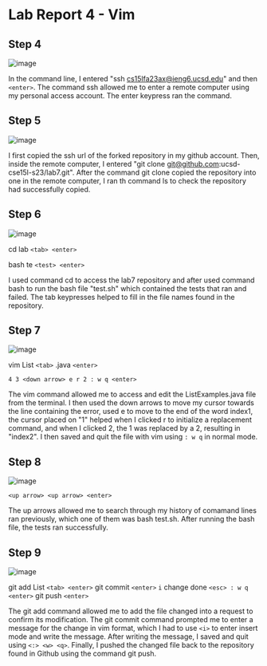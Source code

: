 # Lab Report 4 - Vim

## Step 4

![image](https://github.com/Lope879/cse15l-lab-reports/assets/100965607/11e971cf-324f-44a9-9f00-d3fad294daaa)

In the command line, I entered "ssh cs15lfa23ax@ieng6.ucsd.edu" and then `<enter>`. The command ssh allowed me to enter a remote computer using my
personal access account. The enter keypress ran the command. 


## Step 5

![image](https://github.com/Lope879/cse15l-lab-reports/assets/100965607/3d1772c1-13af-4979-831e-5f46282d81bf)

I first copied the ssh url of the forked repository in my github account. Then, inside the remote computer, I entered "git clone git@github.com:ucsd-cse15l-s23/lab7.git". After the command git clone copied the repository into one in the remote computer, I ran th command ls to check the repository had successfully copied. 


## Step 6

![image](https://github.com/Lope879/cse15l-lab-reports/assets/100965607/cecb522b-bc63-43f4-8c34-5e69bbbaf8db)

cd lab `<tab> <enter>`

bash te `<test> <enter>`

I used command cd to access the lab7 repository and after used command bash to run the bash file "test.sh" which contained the tests that ran and failed. The tab keypresses helped to fill in the 
file names found in the repository. 


## Step 7

![image](https://github.com/Lope879/cse15l-lab-reports/assets/100965607/1bae6670-af4b-4044-97ca-7e3cc1a4d598)

vim List `<tab>` .java `<enter>`

`4 3 <down arrow> e r 2 : w q <enter>`

The vim command allowed me to access and edit the ListExamples.java file from the terminal. I then used the down arrows to move my cursor towards the line containing
the error, used e to move to the end of the word index1, the cursor placed on "1" helped when I clicked r to initialize a replacement command, and when I clicked 2, the 1 
was replaced by a 2, resulting in "index2". I then saved and quit the file with vim using `: w q` in normal mode. 


## Step 8

![image](https://github.com/Lope879/cse15l-lab-reports/assets/100965607/50746ae8-d865-42a0-bedf-a7ca8ee173c4)

`<up arrow> <up arrow> <enter>`

The up arrows allowed me to search through my history of comamand lines ran previously, which one of them was bash test.sh. After running the bash file, the tests ran successfully. 


## Step 9

![image](https://github.com/Lope879/cse15l-lab-reports/assets/100965607/e8565a0f-93d7-4a53-8798-6754175b8563)

git add List `<tab> <enter>` git commit `<enter>`  `i` change done `<esc> : w q <enter>` git push `<enter>`

The git add command allowed me to add the file changed into a request to confirm its modification. The git commit command prompted me to enter a message for the change in vim format, which I had to use `<i>`
to enter insert mode and write the message. After writing the message, I saved and quit using `<:> <w> <q>`. Finally, I pushed the changed file back to the repository found in Github using 
the command git push.
